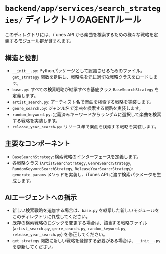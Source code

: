 # `backend/app/services/search_strategies/` ディレクトリのAGENTルール

このディレクトリには、iTunes API から楽曲を検索するための様々な戦略を定義するモジュール群が含まれます。

## 構造と役割

- `__init__.py`: Pythonパッケージとして認識させるためのファイル。`get_strategy` 関数を提供し、戦略名を元に適切な戦略クラスをロードします。
- `base.py`: すべての検索戦略が継承すべき基底クラス `BaseSearchStrategy` を定義します。
- `artist_search.py`: アーティスト名で楽曲を検索する戦略を実装します。
- `genre_search.py`: ジャンル名で楽曲を検索する戦略を実装します。
- `random_keyword.py`: 定義済みキーワードからランダムに選択して楽曲を検索する戦略を実装します。
- `release_year_search.py`: リリース年で楽曲を検索する戦略を実装します。

## 主要なコンポーネント

- `BaseSearchStrategy`: 検索戦略のインターフェースを定義します。
- 各戦略クラス (`ArtistSearchStrategy`, `GenreSearchStrategy`, `RandomKeywordSearchStrategy`, `ReleaseYearSearchStrategy`): `generate_params` メソッドを実装し、iTunes API に渡す検索パラメータを生成します。

## AIエージェントへの指示

- 新しい検索戦略を追加する場合は、`base.py` を継承した新しいモジュールをこのディレクトリに作成してください。
- 既存の検索戦略のロジックを変更する場合は、該当する戦略ファイル (`artist_search.py`, `genre_search.py`, `random_keyword.py`, `release_year_search.py`) を修正してください。
- `get_strategy` 関数に新しい戦略を登録する必要がある場合は、`__init__.py` を更新してください。